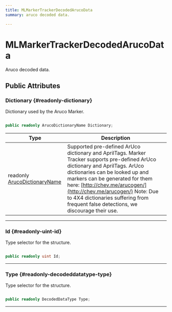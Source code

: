 ```yaml
---
title: MLMarkerTrackerDecodedArucoData
summary: aruco decoded data. 

---
```


# MLMarkerTrackerDecodedArucoData




Aruco decoded data.   





## Public Attributes

### Dictionary {#readonly-dictionary}

Dictionary used by the Aruco Marker. 

```csharp

public readonly ArucoDictionaryName Dictionary;

```

| Type | Description  | 
|--|--|
| readonly [ArucoDictionaryName](/versioned_docs/version-14-Jun-2023/unity-api/api/UnityEngine.XR.MagicLeap/MLMarkerTracker/UnityEngine.XR.MagicLeap.MLMarkerTracker.md#enums-arucodictionaryname) | Supported pre-defined ArUco dictionary and AprilTags. Marker Tracker supports pre-defined ArUco dictionary and AprilTags. ArUco dictionaries can be looked up and markers can be generated for them here: [http://chev.me/arucogen/](http://chev.me/arucogen/) Note: Due to 4X4 dictionaries suffering from frequent false detections, we discourage their use.  |





-----------

### Id {#readonly-uint-id}

Type selector for the structure. 

```csharp

public readonly uint Id;

```






-----------

### Type {#readonly-decodeddatatype-type}

Type selector for the structure. 

```csharp

public readonly DecodedDataType Type;

```






-----------


